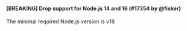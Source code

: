 #### [BREAKING] Drop support for Node.js 14 and 16 (#17354 by @fisker)

The minimal required Node.js version is v18
